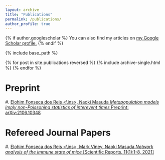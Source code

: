 ```yaml
---
layout: archive
title: "Publications"
permalink: /publications/
author_profile: true
---
```


{% if author.googlescholar %}
  You can also find my articles on <u><a href="{{author.googlescholar}}">my Google Scholar profile</a>.</u>
{% endif %}

{% include base_path %}

{% for post in site.publications reversed %}
  {% include archive-single.html %}
{% endfor %}

# Preprint

#. <ins> Elohim Fonseca dos Reis <\ins>, Naoki Masuda
  *Metapopulation models imply non-Poissonina statistics of interevent times*
  Preprint: [arXiv:2106.10348](https://arxiv.org/abs/2106.10348)

# Refereed Journal Papers
  
#. <ins> Elohim Fonseca dos Reis <\ins>, Mark Viney, Naoki Masuda
  *Network analysis of the immune state of mice*
  [Scientific Reports, 11(1):1-8, 2021]

